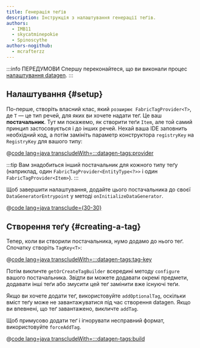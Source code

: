```yaml
---
title: Генерація теґів
description: Інструкція з налаштування генерації теґів.
authors:
  - IMB11
  - skycatminepokie
  - Spinoscythe
authors-nogithub:
  - mcrafterzz
---
```


:::info ПЕРЕДУМОВИ
Спершу переконайтеся, що ви виконали процес [налаштування datagen](./setup).
:::

## Налаштування {#setup}

По-перше, створіть власний клас, який `розширює FabricTagProvider<T>`, де `T` — це тип речей, для яких ви хочете надати теґ. Це ваш **постачальник**. Тут ми покажемо, як створити теґи `Item`, але той самий принцип застосовується і до інших речей. Нехай ваша IDE заповнить необхідний код, а потім замініть параметр конструктора `registryKey` на `RegistryKey` для вашого типу:

@[code lang=java transcludeWith=:::datagen-tags:provider](@/reference/latest/src/client/java/com/example/docs/datagen/FabricDocsReferenceItemTagProvider.java)

:::tip
Вам знадобиться інший постачальник для кожного типу теґу (наприклад, один `FabricTagProvider<EntityType<?>>` і один `FabricTagProvider<Item>`).
:::

Щоб завершити налаштування, додайте цього постачальника до своєї `DataGeneratorEntrypoint` у методі `onInitializeDataGenerator`.

@[code lang=java transclude={30-30}](@/reference/latest/src/client/java/com/example/docs/datagen/FabricDocsReferenceDataGenerator.java)

## Створення теґу {#creating-a-tag}

Тепер, коли ви створили постачальника, нумо додамо до нього теґ. Спочатку створіть `TagKey<T>`:

@[code lang=java transcludeWith=:::datagen-tags:tag-key](@/reference/latest/src/client/java/com/example/docs/datagen/FabricDocsReferenceItemTagProvider.java)

Потім викличте `getOrCreateTagBuilder` всередині методу `configure` вашого постачальника. Звідти ви можете додавати окремі предмети, додавати інші теґи або змусити цей теґ замінити вже існуючі теґи.

Якщо ви хочете додати теґ, використовуйте `addOptionalTag`, оскільки вміст теґу може не завантажуватися під час створення datagen. Якщо ви впевнені, що теґ завантажено, викличте `addTag`.

Щоб примусово додати теґ і ігнорувати несправний формат, використовуйте `forceAddTag`.

@[code lang=java transcludeWith=:::datagen-tags:build](@/reference/latest/src/client/java/com/example/docs/datagen/FabricDocsReferenceItemTagProvider.java)
